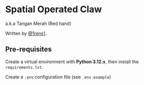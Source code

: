 # Spatial Operated Claw
a.k.a Tangan Merah (Red hand)

Written by [@1rens1](https://github.com/1rens1).

## Pre-requisites

Create a virtual environment with **Python 3.12.x**, then install the `requirements.txt`.

Create a `.env` configuration file (see `.env.example`)
